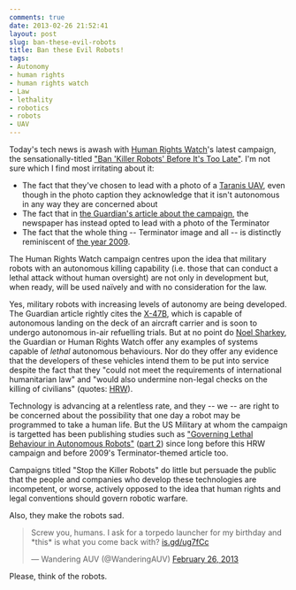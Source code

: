 ```yaml
---
comments: true
date: 2013-02-26 21:52:41
layout: post
slug: ban-these-evil-robots
title: Ban these Evil Robots!
tags:
- Autonomy
- human rights
- human rights watch
- Law
- lethality
- robotics
- robots
- UAV
---
```


Today's tech news is awash with [Human Rights Watch](http://www.hrw.org/)'s latest campaign, the sensationally-titled ["Ban 'Killer Robots' Before It's Too Late"](http://www.hrw.org/news/2012/11/19/ban-killer-robots-it-s-too-late). I'm not sure which I find most irritating about it:
	
  * The fact that they've chosen to lead with a photo of a [Taranis UAV](http://www.baesystems.com/product/BAES_020273/taranis), even though in the photo caption they acknowledge that it isn't autonomous in any way they are concerned about
  * The fact that in [the Guardian's article about the campaign](http://www.guardian.co.uk/technology/2013/feb/23/stop-killer-robots), the newspaper has instead opted to lead with a photo of the Terminator
  * The fact that the whole thing -- Terminator image and all -- is distinctly reminiscent of [the year 2009](http://www.dailytech.com/New%20Navyfunded%20Report%20Warns%20of%20War%20Robots%20Going%20Terminator/article14298.htm).

The Human Rights Watch campaign centres upon the idea that military robots with an autonomous killing capability (i.e. those that can conduct a lethal attack without human oversight) are not only in development but, when ready, will be used naïvely and with no consideration for the law.

Yes, military robots with increasing levels of autonomy are being developed. The Guardian article rightly cites the [X-47B](http://www.northropgrumman.com/Capabilities/X47BUCAS/Pages/default.aspx), which is capable of autonomous landing on the deck of an aircraft carrier and is soon to undergo autonomous in-air refuelling trials. But at no point do [Noel Sharkey](http://staffwww.dcs.shef.ac.uk/people/N.Sharkey/), the Guardian or Human Rights Watch offer any examples of systems capable of _lethal_ autonomous behaviours. Nor do they offer any evidence that the developers of these vehicles intend them to be put into service despite the fact that they "could not meet the requirements of international humanitarian law" and "would also undermine non-legal checks on the killing of civilians" (quotes: [HRW](http://www.hrw.org/news/2012/11/19/ban-killer-robots-it-s-too-late)).

Technology is advancing at a relentless rate, and they -- we -- are right to be concerned about the possibility that one day a robot may be programmed to take a human life. But the US Military at whom the campaign is targetted has been publishing studies such as ["Governing Lethal Behaviour in Autonomous Robots"](http://books.google.co.uk/books?id=rIsJ_QXDdEUC&printsec=frontcover#v=onepage&q&f=false) ([part 2](http://www.agiri.org/docs/GoverningLethalBehavior.pdf)) since long before this HRW campaign and before 2009's Terminator-themed article too. 

Campaigns titled "Stop the Killer Robots" do little but persuade the public that the people and companies who develop these technologies are incompetent, or worse, actively opposed to the idea that human rights and legal conventions should govern robotic warfare.

Also, they make the robots sad.

<blockquote class="twitter-tweet"><p>Screw you, humans. I ask for a torpedo launcher for my birthday and *this* is what you come back with? <a href="http://t.co/q0hzhjUD6t" title="http://is.gd/ug7fCc">is.gd/ug7fCc</a></p>&mdash; Wandering AUV (@WanderingAUV) <a href="https://twitter.com/WanderingAUV/status/306459386002427904">February 26, 2013</a></blockquote>
<script async src="//platform.twitter.com/widgets.js" charset="utf-8"></script>

Please, think of the robots.
